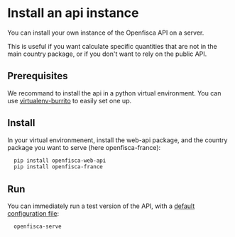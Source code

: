 # Install an api instance

You can install your own instance of the Openfisca API on a server.

This is useful if you want calculate specific quantities that are not in the main country package, or if you don't want to rely on the public API.

## Prerequisites
We recommand to install the api in a python virtual environment. You can use  [virtualenv-burrito](https://github.com/brainsik/virtualenv-burrito) to easily set one up.

## Install
In your virtual environmenent, install the web-api package, and the country package you want to serve (here openfisca-france):

```sh
  pip install openfisca-web-api
  pip install openfisca-france
```

## Run

You can immediately run a test version of the API, with a [default configuration file](https://github.com/openfisca/openfisca-web-api/blob/master/development-france.ini):
```sh
  openfisca-serve
```

